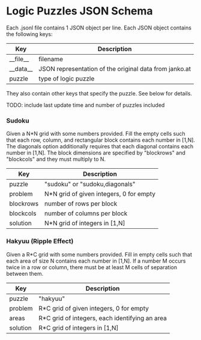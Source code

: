 
# Logic Puzzles JSON Schema

Each .jsonl file contains 1 JSON object per line. Each JSON object contains the
following keys:

| Key          | Description                                            |
| ------------ | ------------------------------------------------------ |
| \_\_file\_\_ | filename                                               |
| \_\_data\_\_ | JSON representation of the original data from janko.at |
| puzzle       | type of logic puzzle                                   |

They also contain other keys that specify the puzzle. See below for details.

TODO: include last update time and number of puzzles included

### Sudoku

Given a N*N grid with some numbers provided. Fill the empty cells such that each
row, column, and rectangular block contains each number in [1,N]. The diagonals
option additionally requires that each diagonal contains each number in [1,N].
The block dimensions are specified by "blockrows" and "blockcols" and they must
multiply to N.

| Key       | Description                              |
| --------- | ---------------------------------------- |
| puzzle    | "sudoku" or "sudoku,diagonals"           |
| problem   | N\*N grid of given integers, 0 for empty |
| blockrows | number of rows per block                 |
| blockcols | number of columns per block              |
| solution  | N\*N grid of integers in [1,N]           |

### Hakyuu (Ripple Effect)

Given a R*C grid with some numbers provided. Fill in empty cells such that each
area of size N contains each number in [1,N]. If a number M occurs twice in a
row or column, there must be at least M cells of separation between them.

| Key      | Description                                     |
| ---------| ----------------------------------------------- |
| puzzle   | "hakyuu"                                        |
| problem  | R\*C grid of given integers, 0 for empty        |
| areas    | R\*C grid of integers, each identifying an area |
| solution | R\*C grid of integers in [1,N]                  |
